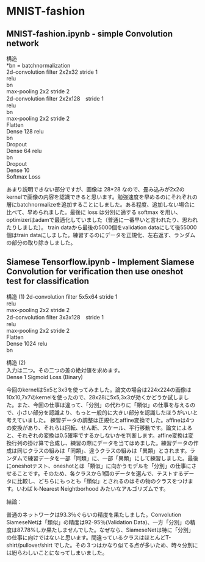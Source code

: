 # MNIST-fashion

## MNIST-fashion.ipynb - simple Convolution network

構造  
*bn = batchnormalization  
2d-convolution filter 2x2x32 stride 1  
relu  
bn  
max-pooling 2x2 stride 2  
2d-convolution filter 2x2x128　stride 1  
relu  
bn  
max-pooling 2x2 stride 2  
Flatten  
Dense 128 relu  
bn  
Dropout  
Dense 64 relu  
bn  
Dropout  
Dense 10  
Softmax Loss

あまり説明できない部分ですが、画像は 28*28 なので、畳み込みが2x2のkernelで画像の内容を認識できると思います。勉強速度を早めるのにそれぞれの層にbatchnormalizeを追加することにしました。ある程度、追加しない場合に比べて、早められました。最後に loss は分別に適する softmax を用い、optimizerはadamで最適化していました（普通に一番早いと言われたり、思われたりしました）。
train dataから最後の5000個をvalidation dataにして後55000個はtrain dataにしました。練習するのにデータを正規化、左右返す、ランダムの部分の取り除きしました。

## Siamese Tensorflow.ipynb - Implement Siamese Convolution for verification then use oneshot test for classification

構造 (1)
2d-convolution filter 5x5x64 stride 1  
relu  
max-pooling 2x2 stride 2  
2d-convolution filter 3x3x128　stride 1  
relu  
max-pooling 2x2 stride 2  
Flatten  
Dense 1024 relu  
bn

構造 (2)  
入力は二つ。その二つの差の絶対値を求めます。  
Dense 1
Sigmoid Loss (Binary)

今回のkernelは5x5と3x3を使ってみました。論文の場合は224x224の画像は10x10,7x7のkernelを使ったので、28x28に5x5,3x3が効くかどうか試しました。また、今回の仕事は違って、「分別」の代わりに「類似」の仕事を与えるので、小さい部分を認識より、もっと一般的に大きい部分を認識したほうがいいと考えていました。
練習データの調整は正規化とaffine変換でした。affineは4つの変換があり、それらは回転、せん断、スケール、平行移動です。論文によると、それぞれの変換は0.5確率でするかしないかを判断します。affine変換は変換行列の掛け算で合成し、練習の際にデータを当てはめました。練習データの作成は同じクラスの組みは「同類」、違うクラスの組みは「異類」とされます。ランダムで練習データを一部「同類」に、一部「異類」にして練習しました。最後にoneshotテスト、oneshotとは「類似」に向かうモデルを「分別」の仕事にさせることです。そのため、各クラスから1個のデータを選んで、テストするデータに比較し、どちらにもっとも「類似」とされるのはその物のクラスをつけます。いわば k-Nearest Neightborhood みたいなアルゴリズムです。

結論：

普通のネットワークは93.3％ぐらいの精度を果たしました。Convolution SiameseNetは「類似」の精度は92-95％(Validation Data)、一方「分別」の精度は87.78%しか果たしませんでした。なぜなら、SiameseNetは特に「分別」の仕事に向けではないと思います。間違っているクラスはほとんどT-shirt/pullover/shirt でした。その３つはかなり似てる点が多いため、時々分別には紛らわしいことになってしまいました。
